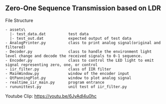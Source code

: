 ## Zero-One Sequence Transmission based on LDR

File Structure

    - assets\
      |- test_data.dat          test data
      |- test_out.dat           expected output of test data
    - AnalogPrinter.py          class to print analog signal(original and filtered)
    - Decoder.py                class to handle the environment light level change and decode the received signals to 0-1 sequence. 
    - Encoder.py                class to control the LED light to emit signal representing zero, one, or control
    - iir_filter.py             class of IIR filter
    - MainWindow.py             window of the encoder input
    - QtPanningPlot.py          window to plot analog signal
    - realtime_iir_main.py      program entrance
    - rununittest.py            unit test of iir_filter.py


Youtube Clip: https://youtu.be/6JyAdl4u0hc